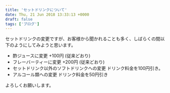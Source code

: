 ```yaml
---
title: 'セットドリンクについて'
date: Thu, 21 Jun 2018 13:33:13 +0000
draft: false
tags: ['ブログ']
---
```


セットドリンクの変更ですが、お客様から聞かれることも多く、しばらくの間以下のようにしてみようと思います。

*   酢ジュースに変更 +100円 (従来どおり)
*   フレーバーティーに変更 +200円 (従来どおり)
*   セットドリンク以外のソフトドリンクへの変更 ドリンク料金を100円引き。
*   アルコール類への変更 ドリンク料金を50円引き

よろしくお願いします。